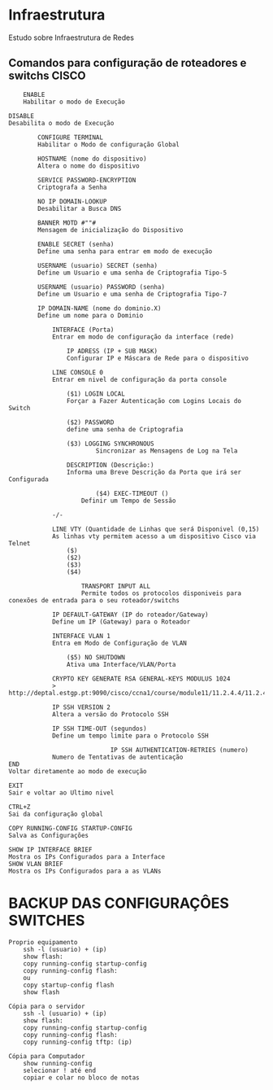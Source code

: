 # Infraestrutura
Estudo sobre Infraestrutura de Redes
## Comandos para configuração de roteadores e switchs CISCO
		ENABLE
		Habilitar o modo de Execução

	DISABLE
	Desabilita o modo de Execução
		
			CONFIGURE TERMINAL
			Habilitar o Modo de configuração Global
		
			HOSTNAME (nome do dispositivo)
			Altera o nome do dispositivo

			SERVICE PASSWORD-ENCRYPTION
			Criptografa a Senha

			NO IP DOMAIN-LOOKUP
			Desabilitar a Busca DNS
			
			BANNER MOTD #""#
			Mensagem de inicialização do Dispositivo

			ENABLE SECRET (senha)
			Define uma senha para entrar em modo de execução
		
			USERNAME (usuario) SECRET (senha)
			Define um Usuario e uma senha de Criptografia Tipo-5
		
			USERNAME (usuario) PASSWORD (senha)
			Define um Usuario e uma senha de Criptografia Tipo-7
			
			IP DOMAIN-NAME (nome do dominio.X)
			Define um nome para o Dominio
				
				INTERFACE (Porta)
				Entrar em modo de configuração da interface (rede)
				
					IP ADRESS (IP + SUB MASK)
					Configurar IP e Máscara de Rede para o dispositivo
		
				LINE CONSOLE 0
				Entrar em nivel de configuração da porta console
		
				    ($1) LOGIN LOCAL
					Forçar a Fazer Autenticação com Logins Locais do Switch
					
					($2) PASSWORD
				    define uma senha de Criptografia
					
					($3) LOGGING SYNCHRONOUS
	        		        Sincronizar as Mensagens de Log na Tela
					
					DESCRIPTION (Descrição:)
					Informa uma Breve Descrição da Porta que irá ser Configurada			        
		    
		    		        ($4) EXEC-TIMEOUT ()
				        Definir um Tempo de Sessão
				
				-/-
				
				LINE VTY (Quantidade de Linhas que será Disponivel (0,15)
				As linhas vty permitem acesso a um dispositivo Cisco via Telnet
					($)
					($2)
					($3)
					($4)
                                        
				        TRANSPORT INPUT ALL
				        Permite todos os protocolos disponiveis para conexões de entrada para o seu roteador/switchs
				
				IP DEFAULT-GATEWAY (IP do roteador/Gateway)
				Define um IP (Gateway) para o Roteador
				
				INTERFACE VLAN 1
				Entra em Modo de Configuração de VLAN
				
					($5) NO SHUTDOWN
					Ativa uma Interface/VLAN/Porta
				
				CRYPTO KEY GENERATE RSA GENERAL-KEYS MODULUS 1024
				> http://deptal.estgp.pt:9090/cisco/ccna1/course/module11/11.2.4.4/11.2.4.4.html
				
				IP SSH VERSION 2
				Altera a versão do Protocolo SSH
				
				IP SSH TIME-OUT (segundos)
				Define um tempo limite para o Protocolo SSH
                                
                                IP SSH AUTHENTICATION-RETRIES (numero)
				Numero de Tentativas de autenticação
	END
	Voltar diretamente ao modo de execução

	EXIT
	Sair e voltar ao Ultimo nivel

	CTRL+Z
	Sai da configuração global

	COPY RUNNING-CONFIG STARTUP-CONFIG
	Salva as Configurações
		
	SHOW IP INTERFACE BRIEF
	Mostra os IPs Configurados para a Interface
	SHOW VLAN BRIEF
	Mostra os IPs Configurados para a as VLANs

# BACKUP DAS CONFIGURAÇÔES SWITCHES

	Proprio equipamento
		ssh -l (usuario) + (ip)
		show flash:
		copy running-config startup-config 
		copy running-config flash:
		ou
		copy startup-config flash
		show flash
	
	Cópia para o servidor
		ssh -l (usuario) + (ip)
		show flash:
		copy running-config startup-config 
		copy running-config flash:
		copy running-config tftp: (ip)
	
	Cópia para Computador
		show running-config
		selecionar ! até end
		copiar e colar no bloco de notas